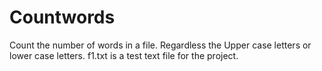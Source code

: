 # Countwords
Count the number of words in a file.
Regardless the Upper case letters or lower case letters. 
f1.txt is a test text file for the project.
